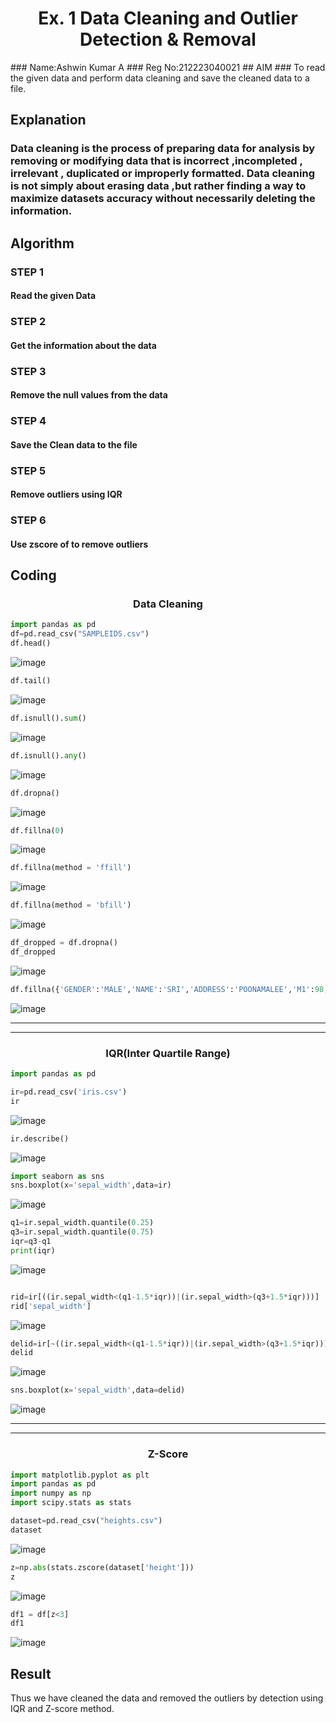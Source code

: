 <h1 align="center">Ex. 1   Data Cleaning and Outlier Detection & Removal</h1>
### Name:Ashwin Kumar A
### Reg No:212223040021
## AIM
### To read the given data and perform data cleaning and save the cleaned data to a file.

## Explanation
### Data cleaning is the process of preparing data for analysis by removing or modifying data that is incorrect ,incompleted , irrelevant , duplicated or improperly formatted. Data cleaning is not simply about erasing data ,but rather finding a way to maximize datasets accuracy without necessarily deleting the information.

## Algorithm
### STEP 1
#### Read the given Data

### STEP 2
#### Get the information about the data

### STEP 3 
#### Remove the null values from the data

### STEP 4
#### Save the Clean data to the file

### STEP 5
#### Remove outliers using IQR

### STEP 6
#### Use zscore of to remove outliers

## Coding 

<h3 align="center">Data Cleaning</h3>

```py
import pandas as pd
df=pd.read_csv("SAMPLEIDS.csv")
df.head()
```
![image](https://github.com/user-attachments/assets/1b837a70-30a3-4074-a4ff-ce1bbe00fbdf)

```py
df.tail()
```
![image](https://github.com/user-attachments/assets/daf33a76-b826-4c80-a529-ebeea395b3bb)


```py
df.isnull().sum()
```
![image](https://github.com/user-attachments/assets/b54d9c51-c6e3-45b9-964e-03b87a44c898)


```py
df.isnull().any()
```
![image](https://github.com/user-attachments/assets/d5fe9bb2-1c5f-4bfd-ad81-b5d0883358f5)

```py
df.dropna()
```
![image](https://github.com/user-attachments/assets/9d62c9f8-4bb9-4d55-be4c-656530138457)

```py
df.fillna(0)
```
![image](https://github.com/user-attachments/assets/0034c3ab-8483-4e33-81dc-1cbc058d4557)

```py
df.fillna(method = 'ffill')
```
![image](https://github.com/user-attachments/assets/f169692f-033b-4220-ab07-af8a7367da26)

```py
df.fillna(method = 'bfill')
```
![image](https://github.com/user-attachments/assets/ebbf8de1-407b-4037-bfb6-5786b8c9c4c5)

```py
df_dropped = df.dropna()
df_dropped
```

![image](https://github.com/user-attachments/assets/187dac78-6eb7-4287-acf2-f14083bcd520)

```py
df.fillna({'GENDER':'MALE','NAME':'SRI','ADDRESS':'POONAMALEE','M1':98,'M2':87,'M3':76,'M4':92,'TOTAL':305,'AVG':89.999999})
```
![image](https://github.com/user-attachments/assets/22683090-e70a-4f63-b32c-88c67da64c70)


<hr><hr>

<h3 align="center">IQR(Inter Quartile Range)</h3>

```py
import pandas as pd
```
```py
ir=pd.read_csv('iris.csv')
ir
```
![image](https://github.com/user-attachments/assets/47a1a695-ab25-4db0-b22c-129ee7f52966)

```py
ir.describe()
```
![image](https://github.com/user-attachments/assets/c964e725-79bf-46c1-a30e-b9b77c1049e6)

```py
import seaborn as sns
sns.boxplot(x='sepal_width',data=ir)
```
![image](https://github.com/user-attachments/assets/f3d775b3-a5d5-4ab1-b7f1-2d8fbfe23428)

```py
q1=ir.sepal_width.quantile(0.25)
q3=ir.sepal_width.quantile(0.75)
iqr=q3-q1
print(iqr)
```
![image](https://github.com/user-attachments/assets/f04434b1-bf72-4abc-9619-8ca91de57818)

```py

rid=ir[((ir.sepal_width<(q1-1.5*iqr))|(ir.sepal_width>(q3+1.5*iqr)))]
rid['sepal_width']
```
![image](https://github.com/user-attachments/assets/86f73614-e63f-4cf5-98ac-5c83173d0465)

```py
delid=ir[~((ir.sepal_width<(q1-1.5*iqr))|(ir.sepal_width>(q3+1.5*iqr)))]
delid
```
![image](https://github.com/user-attachments/assets/c299baa9-1d8e-49cc-b3da-e5a7a785b886)

```py
sns.boxplot(x='sepal_width',data=delid)
```
![image](https://github.com/user-attachments/assets/bc85434b-efd2-4d29-852b-c7bed61f6271)

<hr><hr>

<h3 align="center">Z-Score</h3>

```py
import matplotlib.pyplot as plt
import pandas as pd
import numpy as np
import scipy.stats as stats
```
```py
dataset=pd.read_csv("heights.csv")
dataset
```
![image](https://github.com/user-attachments/assets/b797f4ec-8ec7-4698-9a8f-d9d17f9b632c)

```py
z=np.abs(stats.zscore(dataset['height']))
z
```
![image](https://github.com/user-attachments/assets/e744404a-1350-447d-820f-b30a1c6ba765)

```py
df1 = df[z<3]
df1
```
![image](https://github.com/user-attachments/assets/63a97873-df4d-41d5-9e2d-384da1699fb9)


## Result
Thus we have cleaned the data and removed the outliers by detection using IQR and Z-score method.
